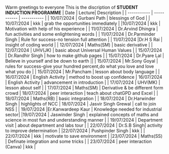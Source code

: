 Warm greetings to everyone 
This is the discription of **STUDENT INDUCTION PROGRAMME**
| Date | Lecture| Description |
| ----------- | ----------- | ----------- |
| 10/07/2024 | Gurbani Path | blessings of God |
| 10/07/2024 | kkk | grab the opportunities immediately |
|10/07/2024 | kkk | Motivation with help of his experience |
| 11/07/2024 | Dr.Arvind Dhingra | fun activities and some enlightening words |
| 11/07/2024 | Dr.Parminder Singh | Rule for success-no tension full attention |
| 11/07/2024 |Dr.H S Rai | insight of coding world |
| 12/07/2024 | Maths(SM) | basic derivative |
| 12/07/2024 | UHV(JK) | basic about Universal Human Values |
| 15/07/2024 | Dr.Randhir Singh | how to make github pages |
| 15/07/2024 | Dr.Pyare Lal | Believe in yourself and be down to earth ||
| 15/07/2024 | Mr.Sony Goyal | rules for success-give your hundred percent,do what you love and love what you do |
| 15/07/2024 | Mr.Pancham | lesson about body language |
| 16/07/2024 | English Activity | method to boost up confidence |
16/07/2024 | English Activity | advancement in introduction |
| 17/07/2024 | UHV(MK) | lesson about self |
| 17/07/2024 | Maths(SM) | Derivative & be different form crowd | 18/07/2024 | peer interaction | teach about chatGPD and Excel |
| 18/07/2024 | Maths(RB) | basic integration |
| 18/07/2024 | Dr.Harwinder Singh | highlights of NCC 
| 18/07/2024 | Jasvir Singh Grewal | call to join NSS |
| 19/07/2024 |Er.Kanwardeep Kaur | Knowledge needed for industrial sector|
|19/07/2024 | Jaswinder Singh | explained concepts of maths and science in most fun and understanding manner |
| 19/07/2024 | Department visit | about department and labs tour |
| 22/07/2024 | Dr.S.B Singh| activity to improve determination |
|22/07/2024 | Pushpinder Singh | kkk |
| 22/07/2024 | kkk | motivate to save environment |
|23/07/2024 | Maths(SS) | Definate integration and some tricks |
| 23/07/2024 | peer interaction (Canva) | kkk |
